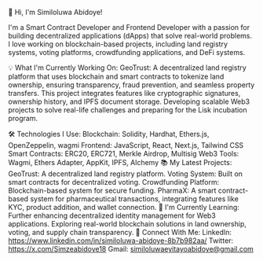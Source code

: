 👋 Hi, I'm Similoluwa Abidoye!

I'm a Smart Contract Developer and Frontend Developer with a passion for building decentralized applications (dApps) that solve real-world problems.
I love working on blockchain-based projects, including land registry systems, voting platforms, crowdfunding applications, and DeFi systems.

💡 What I'm Currently Working On:
GeoTrust: A decentralized land registry platform that uses blockchain and smart contracts to tokenize land ownership,
ensuring transparency, fraud prevention, and seamless property transfers.
This project integrates features like cryptographic signatures, ownership history, and IPFS document storage.
Developing scalable Web3 projects to solve real-life challenges and preparing for the Lisk incubation program.

🛠️ Technologies I Use:
Blockchain: Solidity, Hardhat, Ethers.js, OpenZeppelin, wagmi
Frontend:  JavaScript, React, Next.js, Tailwind CSS
Smart Contracts: ERC20, ERC721, Merkle Airdrop, Multisig
Web3 Tools: Wagmi, Ethers Adapter, AppKit, IPFS, Alchemy
📚 My Latest Projects:
GeoTrust: A decentralized land registry platform.
Voting System: Built on smart contracts for decentralized voting.
Crowdfunding Platform: Blockchain-based system for secure funding.
PharmaX: A smart contract-based system for pharmaceutical transactions, integrating features like KYC, product addition, and wallet connection.
🌱 I'm Currently Learning:
Further enhancing decentralized identity management for Web3 applications.
Exploring real-world blockchain solutions in land ownership, voting, and supply chain transparency.
🔗 Connect With Me:
LinkedIn: https://www.linkedin.com/in/similoluwa-abidoye-8b7b982aa/
Twitter: https://x.com/Simzeabidoye18
Gmail: similoluwaeyitayoabidoye@gmail.com



<!---
Abidoyesimze/Abidoyesimze is a ✨ special ✨ repository because its `README.md` (this file) appears on your GitHub profile.
You can click the Preview link to take a look at your changes.
--->
